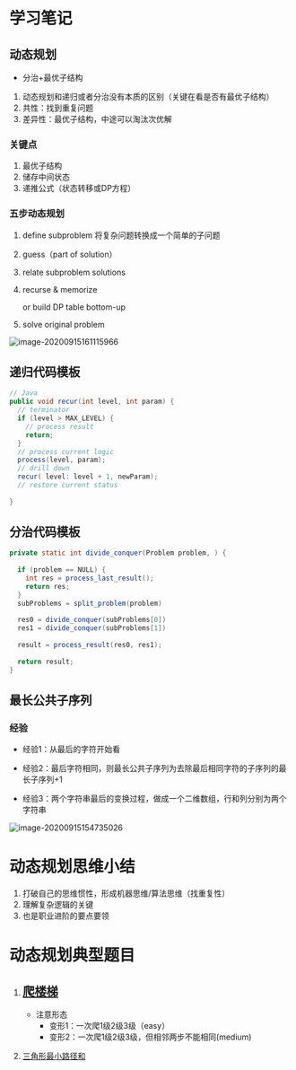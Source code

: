 # 学习笔记

## 动态规划

- 分治+最优子结构

1. 动态规划和递归或者分治没有本质的区别（关键在看是否有最优子结构）
2. 共性：找到重复问题
3. 差异性：最优子结构，中途可以淘汰次优解

### 关键点

1. 最优子结构
2. 储存中间状态
3. 递推公式（状态转移或DP方程）

### 五步动态规划

1. define subproblem 将复杂问题转换成一个简单的子问题

2. guess（part of solution） 

3. relate subproblem solutions

4. recurse & memorize 

   or build DP table bottom-up

5. solve original problem

![image-20200915161115966](C:\Users\HanZhijie\AppData\Roaming\Typora\typora-user-images\image-20200915161115966.png)

## 递归代码模板

```java
// Java
public void recur(int level, int param) { 
  // terminator 
  if (level > MAX_LEVEL) { 
    // process result 
    return; 
  }
  // process current logic 
  process(level, param); 
  // drill down 
  recur( level: level + 1, newParam); 
  // restore current status 
 
}
```

## 分治代码模板

```java
private static int divide_conquer(Problem problem, ) {
  
  if (problem == NULL) {
    int res = process_last_result();
    return res;     
  }
  subProblems = split_problem(problem)
  
  res0 = divide_conquer(subProblems[0])
  res1 = divide_conquer(subProblems[1])
  
  result = process_result(res0, res1);
  
  return result;
}

```

## 最长公共子序列

### 经验

- 经验1：从最后的字符开始看

- 经验2：最后字符相同，则最长公共子序列为去除最后相同字符的子序列的最长子序列+1

- 经验3：两个字符串最后的变换过程，做成一个二维数组，行和列分别为两个字符串

![image-20200915154735026](C:\Users\HanZhijie\AppData\Roaming\Typora\typora-user-images\image-20200915154735026.png)





# 动态规划思维小结

1. 打破自己的思维惯性，形成机器思维/算法思维（找重复性）
2. 理解复杂逻辑的关键
3. 也是职业进阶的要点要领

# 动态规划典型题目

1. ## [爬楼梯](https://leetcode-cn.com/problems/climbing-stairs/description/)

   - 注意形态 
     - 变形1：一次爬1级2级3级（easy）
     - 变形2：一次爬1级2级3级，但相邻两步不能相同(medium)

2. [三角形最小路径和](https://leetcode-cn.com/problems/triangle/description/)